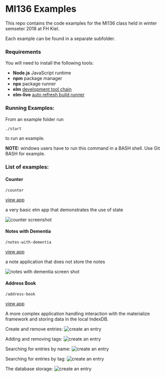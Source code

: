 # MI136 Examples

This repo contains the code examples for the MI136 class held in winter semseter
2018 at FH Kiel.

Each example can be found in a separate subfolder.

### Requirements

You will need to install the following tools:

* **Node.js** JavaScript runtime
* **npm** package manager
* **npx** package runner
* **elm** [development tool chain](https://guide.elm-lang.org/install.html)
* **elm-live** [auto refresh build runner](https://github.com/wking-io/elm-live)

### Running Examples:

From an example folder run

```bash
./start
```

to run an example.

**NOTE:** windows users have to run this command in a BASH shell. Use Git BASH for example.


### List of examples:

#### Counter

`/counter`

[view app](http://mi136-counter.appspot.com/)

a very basic elm app that demonstrates the use of state

![counter screenshot](resources/counter.png)


#### Notes with Dementia

`/notes-with-dementia`

[view app](http://mi136-notes-with-dementia.appspot.com/)

a note application that does not store the notes

![notes with dementia screen shot](resources/notes-with-dementia.png)


#### Address Book

`/address-book`

[view app](https://mi136-address-book.appspot.com/)

A more complex application handling interaction with the materialize framework and
storing data in the local IndexDB.

Create and remove entries:
![create an entry](resources/address-book/create.png)

Adding and removing tags:
![create an entry](resources/address-book/tags.png)

Searching for entries by name:
![create an entry](resources/address-book/search-name.png)

Searching for entries by tag:
![create an entry](resources/address-book/search-tags.png)

The database storage:
![create an entry](resources/address-book/database.png)
